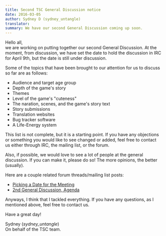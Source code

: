 ```yaml
---
title: Second TSC General Discussion notice
date: 2016-03-05
author: Sydney D (sydney_untangle)
translator:
summary: We have our second General Discussion coming up soon.
---
```


Hello all,<br/>
we are working on putting together our second General Discussion.
At the moment, from discussion, we have set the date to hold the
discussion in IRC for April 9th, but the date is still under discussion. 

Some of the topics that have been brought to our attention for us to
discuss so far are as follows:

* Audience and target age group
* Depth of the game's story
* Themes
* Level of the game's "cuteness"
* The naration, scenes, and the game's story text
* Story submissions
* Translation websites
* Bug tracker software
* A Life-Energy system

This list is not complete, but it is a starting point. If you have any
objections or something you would like to see changed or added, feel free
to contact us either through IRC, the mailing list, or the forum.

Also, if possible, we would love to see a lot of people at the general
discussion. If you can make it, please do so! The more opinions, the better
(usually).

Here are a couple related forum threads/mailing list posts:

* [Picking a Date for the Meeting][1] 
* [2nd General Discussion, Agenda][2]

Anyways, I think that I tackled everything. If you have any questions,
as I mentioned above, feel free to contact us. 

Have a great day!

Sydney (_sydney_untangle_)<br/>
On behalf of the TSC team.

[1]: https://forum.secretchronicles.org/topics/393
[2]: https://forum.secretchronicles.org/topics/387
